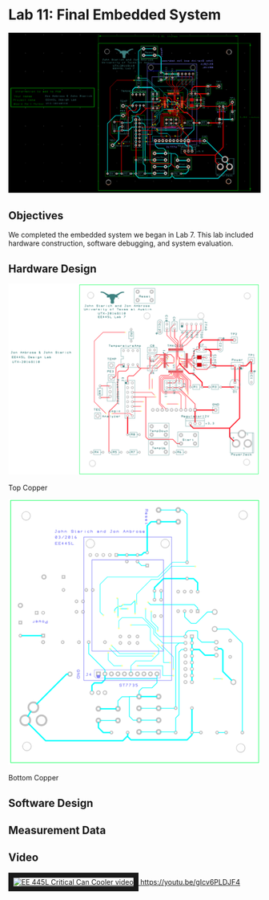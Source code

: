 # Lab 11: Final Embedded System

![Full schematic](full-schematic.png)

## Objectives

We completed the embedded system we began in Lab 7. This lab included hardware construction, software debugging, and system evaluation.

## Hardware Design

![Top Copper](top-copper.png)

Top Copper

![Bottom Copper](bottom-copper.png)

Bottom Copper

## Software Design

## Measurement Data

## Video

<a href="http://www.youtube.com/watch?feature=player_embedded&v=gIcv6PLDJF4" target="_blank">
  <img src="http://img.youtube.com/vi/gIcv6PLDJF4/0.jpg" alt="EE 445L Critical Can Cooler video" border="10" />
  https://youtu.be/gIcv6PLDJF4
</a>
